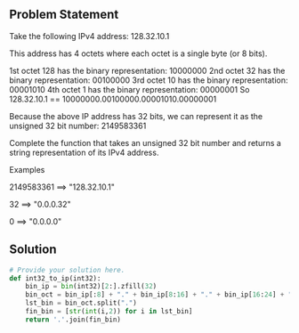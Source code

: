 ## Problem Statement 

Take the following IPv4 address: 128.32.10.1

This address has 4 octets where each octet is a single byte (or 8 bits).

1st octet 128 has the binary representation: 10000000
2nd octet 32 has the binary representation: 00100000
3rd octet 10 has the binary representation: 00001010
4th octet 1 has the binary representation: 00000001
So 128.32.10.1 == 10000000.00100000.00001010.00000001

Because the above IP address has 32 bits, we can represent it as the unsigned 32 bit number: 2149583361

Complete the function that takes an unsigned 32 bit number and returns a string representation of its IPv4 address.

Examples

2149583361 ==> "128.32.10.1"

32         ==> "0.0.0.32"

0          ==> "0.0.0.0"


## Solution

```python
# Provide your solution here.
def int32_to_ip(int32):
    bin_ip = bin(int32)[2:].zfill(32)
    bin_oct = bin_ip[:8] + "." + bin_ip[8:16] + "." + bin_ip[16:24] + "." + bin_ip[24:32]
    lst_bin = bin_oct.split(".")
    fin_bin = [str(int(i,2)) for i in lst_bin]
    return '.'.join(fin_bin)

